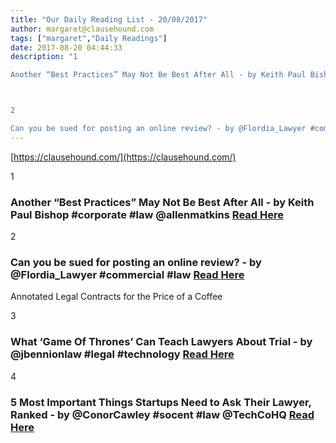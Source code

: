 ```yaml
---
title: "Our Daily Reading List - 20/08/2017"
author: margaret@clausehound.com
tags: ["margaret","Daily Readings"]
date: 2017-08-20 04:44:33
description: "1

Another “Best Practices” May Not Be Best After All - by Keith Paul Bishop #corporate #law @allenmatkins Read Here



2

Can you be sued for posting an online review? - by @Flordia_Lawyer #commerci..."
---
```


[https://clausehound.com/](https://clausehound.com/)

1

### Another “Best Practices” May Not Be Best After All - by Keith Paul Bishop #corporate #law @allenmatkins [Read Here](https://goo.gl/L9tSPu)

2

### Can you be sued for posting an online review? - by @Flordia_Lawyer #commercial #law [Read Here](https://goo.gl/amnDWp)

Annotated Legal Contracts
for the Price of a Coffee

3

### What ‘Game Of Thrones’ Can Teach Lawyers About Trial - by @jbennionlaw #legal #technology  [Read Here](https://goo.gl/NucdeE)

4

### 5 Most Important Things Startups Need to Ask Their Lawyer, Ranked - by @ConorCawley #socent #law @TechCoHQ [Read Here](https://goo.gl/Syv4Lx)